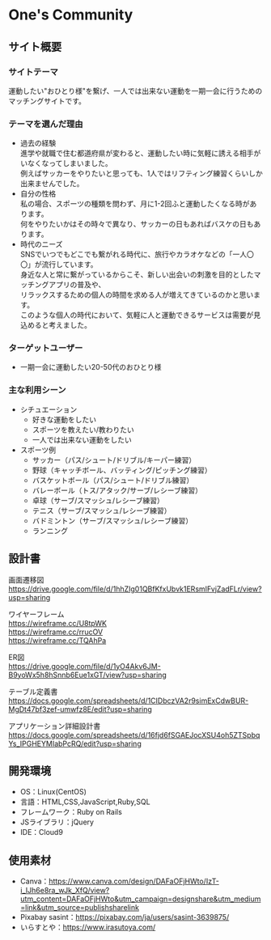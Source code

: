 # One's Community

## サイト概要

### サイトテーマ
運動したい"おひとり様"を繋げ、一人では出来ない運動を一期一会に行うためのマッチングサイトです。  

### テーマを選んだ理由
- 過去の経験<br>
進学や就職で住む都道府県が変わると、運動したい時に気軽に誘える相手がいなくなってしまいました。<br>
例えばサッカーをやりたいと思っても、1人ではリフティング練習くらいしか出来ませんでした。
- 自分の性格<br>
私の場合、スポーツの種類を問わず、月に1-2回ふと運動したくなる時があります。<br>
何をやりたいかはその時々で異なり、サッカーの日もあればバスケの日もあります。
- 時代のニーズ<br>
SNSでいつでもどこでも繋がれる時代に、旅行やカラオケなどの「一人〇〇」が流行しています。<br>
身近な人と常に繋がっているからこそ、新しい出会いの刺激を目的としたマッチングアプリの普及や、<br>
リラックスするための個人の時間を求める人が増えてきているのかと思います。<br>
このような個人の時代において、気軽に人と運動できるサービスは需要が見込めると考えました。

### ターゲットユーザー
- 一期一会に運動したい20-50代のおひとり様

### 主な利用シーン
- シチュエーション
  - 好きな運動をしたい
  - スポーツを教えたい/教わりたい
  - 一人では出来ない運動をしたい
- スポーツ例
  - サッカー（パス/シュート/ドリブル/キーパー練習）
  - 野球（キャッチボール、バッティング/ピッチング練習）
  - バスケットボール（パス/シュート/ドリブル練習）
  - バレーボール（トス/アタック/サーブ/レシーブ練習）
  - 卓球（サーブ/スマッシュ/レシーブ練習）
  - テニス（サーブ/スマッシュ/レシーブ練習）
  - バドミントン（サーブ/スマッシュ/レシーブ練習）
  - ランニング

## 設計書
画面遷移図<br>
https://drive.google.com/file/d/1hhZIg01QBfKfxUbvk1ERsmIFvjZadFLr/view?usp=sharing

ワイヤーフレーム<br>
https://wireframe.cc/U8tpWK<br>
https://wireframe.cc/rrucOV<br>
https://wireframe.cc/TQAhPa<br>

ER図<br>
https://drive.google.com/file/d/1yO4Akv6JM-B9yoWx5h8hSnnb6Eue1xGT/view?usp=sharing

テーブル定義書<br>
https://docs.google.com/spreadsheets/d/1CIDbczVA2r9simExCdwBUR-MgDt47bf3zef-umwfz8E/edit?usp=sharing

アプリケーション詳細設計書<br>
https://docs.google.com/spreadsheets/d/16fjd6fSGAEJocXSU4oh5ZTSpbqYs_IPGHEYMIabPcRQ/edit?usp=sharing

## 開発環境
- OS：Linux(CentOS)
- 言語：HTML,CSS,JavaScript,Ruby,SQL
- フレームワーク：Ruby on Rails
- JSライブラリ：jQuery
- IDE：Cloud9

## 使用素材
- Canva：https://www.canva.com/design/DAFaOFjHWto/IzT-i_IJh6e8ra_wJk_XfQ/view?utm_content=DAFaOFjHWto&utm_campaign=designshare&utm_medium=link&utm_source=publishsharelink
- Pixabay sasint：https://pixabay.com/ja/users/sasint-3639875/
- いらすとや：https://www.irasutoya.com/